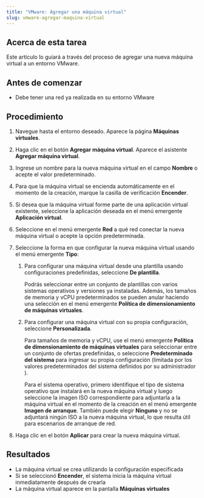 ```yaml
---
title: "VMware: Agregar una máquina virtual"
slug: vmware-agregar-maquina-virtual
---
```


## Acerca de esta tarea

Este artículo lo guiará a través del proceso de agregar una nueva máquina virtual a un entorno VMware.

## Antes de comenzar

- Debe tener una red ya realizada en su entorno VMware

## Procedimiento

1. Navegue hasta el entorno deseado. Aparece la página **Máquinas virtuales**.

2. Haga clic en el botón **Agregar máquina virtual**. Aparece el asistente **Agregar máquina virtual**.

3. Ingrese un nombre para la nueva máquina virtual en el campo **Nombre** o acepte el valor predeterminado.

4. Para que la máquina virtual se encienda automáticamente en el momento de la creación, marque la casilla de verificación **Encender**.

5. Si desea que la máquina virtual forme parte de una aplicación virtual existente, seleccione la aplicación deseada en el menú emergente **Aplicación virtual**.

6. Seleccione en el menú emergente **Red** a qué red conectar la nueva máquina virtual o acepte la opción predeterminada.

7. Seleccione la forma en que configurar la nueva máquina virtual usando el menú emergente **Tipo**:

    1.  Para configurar una máquina virtual desde una plantilla usando configuraciones predefinidas, seleccione **De plantilla**.

         Podrás seleccionar entre un conjunto de plantillas con varios sistemas operativos y versiones ya instaladas. Además, los tamaños de memoria y vCPU predeterminados se pueden anular haciendo una selección en el menú emergente **Política de dimensionamiento de máquinas virtuales**.

    2. Para configurar una máquina virtual con su propia configuración, seleccione **Personalizada**.

         Para tamaños de memoria y vCPU, use el menú emergente **Política de dimensionamiento de máquinas virtuales** para seleccionar entre un conjunto de ofertas predefinidas, o seleccione **Predeterminado del sistema** para ingresar su propia configuración \(limitada por los valores predeterminados del sistema definidos por su administrador \).

         Para el sistema operativo, primero identifique el tipo de sistema operativo que instalará en la nueva máquina virtual y luego seleccione la imagen ISO correspondiente para adjuntarla a la máquina virtual en el momento de la creación en el menú emergente **Imagen de arranque**. También puede elegir **Ninguno** y no se adjuntará ningún ISO a la nueva máquina virtual, lo que resulta útil para escenarios de arranque de red.

8. Haga clic en el botón **Aplicar** para crear la nueva máquina virtual.


## Resultados

- La máquina virtual se crea utilizando la configuración especificada
- Si se seleccionó **Encender**, el sistema inicia la máquina virtual inmediatamente después de crearla
- La máquina virtual aparece en la pantalla **Máquinas virtuales**
